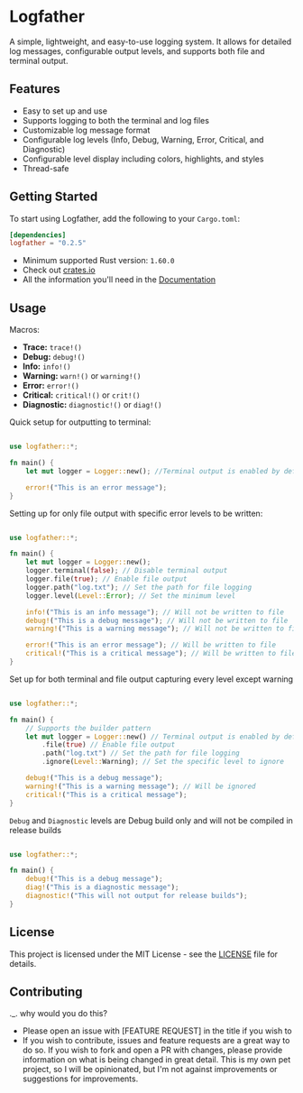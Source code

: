 # Logfather

A simple, lightweight, and easy-to-use logging system. It allows for detailed log messages, configurable output levels, and supports both file and terminal output.

## Features
- Easy to set up and use
- Supports logging to both the terminal and log files
- Customizable log message format
- Configurable log levels (Info, Debug, Warning, Error, Critical, and Diagnostic)
- Configurable level display including colors, highlights, and styles
- Thread-safe

## Getting Started
To start using Logfather, add the following to your `Cargo.toml`:
```toml
[dependencies]
logfather = "0.2.5"
```
- Minimum supported Rust version: `1.60.0`
- Check out [crates.io](https://crates.io/crates/logfather)
- All the information you'll need in the [Documentation](https://docs.rs/logfather/0.2.5/logfather/)

## Usage
Macros:
- <b>Trace:</b> `trace!()`
- <b>Debug:</b> `debug!()`
- <b>Info:</b> `info!()`
- <b>Warning:</b> `warn!()` or `warning!()`
- <b>Error:</b> `error!()`
- <b>Critical:</b> `critical!()` or `crit!()`
- <b>Diagnostic:</b> `diagnostic!()` or `diag!()`

Quick setup for outputting to terminal:
```rust

use logfather::*;

fn main() {
    let mut logger = Logger::new(); //Terminal output is enabled by default

    error!("This is an error message");
}
```


Setting up for only file output with specific error levels to be written:
```rust

use logfather::*;

fn main() {
    let mut logger = Logger::new();
    logger.terminal(false); // Disable terminal output 
    logger.file(true); // Enable file output
    logger.path("log.txt"); // Set the path for file logging
    logger.level(Level::Error); // Set the minimum level

    info!("This is an info message"); // Will not be written to file
    debug!("This is a debug message"); // Will not be written to file
    warning!("This is a warning message"); // Will not be written to file

    error!("This is an error message"); // Will be written to file
    critical!("This is a critical message"); // Will be written to file
}
```
Set up for both terminal and file output capturing every level except warning
```rust

use logfather::*;

fn main() {
    // Supports the builder pattern
    let mut logger = Logger::new() // Terminal output is enabled by default
        .file(true) // Enable file output
        .path("log.txt") // Set the path for file logging
        .ignore(Level::Warning); // Set the specific level to ignore

    debug!("This is a debug message");
    warning!("This is a warning message"); // Will be ignored
    critical!("This is a critical message");
}
```
`Debug` and `Diagnostic` levels are Debug build only and will not be compiled in release builds
```rust

use logfather::*;

fn main() {
    debug!("This is a debug message");
    diag!("This is a diagnostic message"); 
    diagnostic!("This will not output for release builds");
}
```
## License
This project is licensed under the MIT License - see the [LICENSE](LICENSE) file for details.

## Contributing
._. why would you do this?
- Please open an issue with [FEATURE REQUEST] in the title if you wish to
- If you wish to contribute, issues and feature requests are a great way to do so. If you wish to fork and open a PR with changes, please provide information on what is being changed in great detail. This is my own pet project, so I will be opinionated, but I'm not against improvements or suggestions for improvements.
